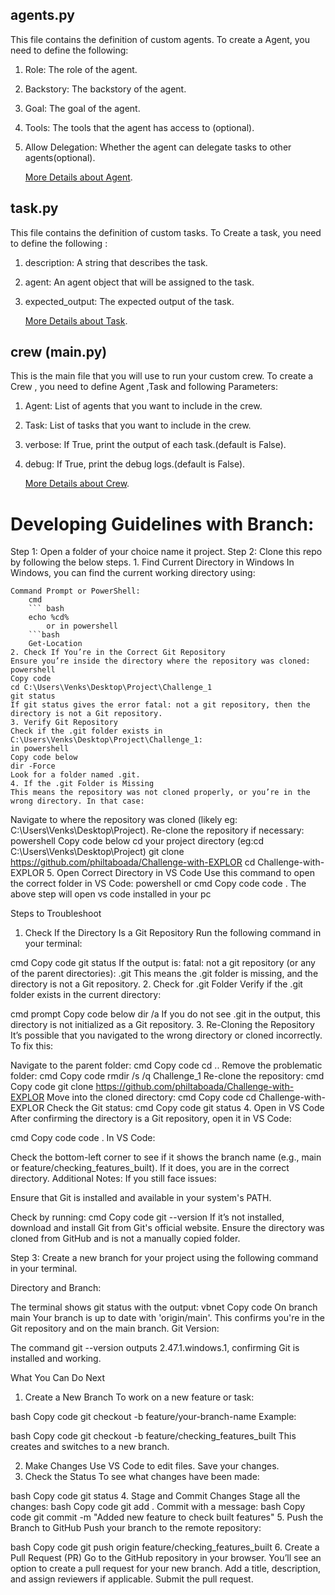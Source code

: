 ## agents.py
This file contains the definition of custom agents.
To create a Agent, you need to define the following:
1. Role: The role of the agent.
2. Backstory: The backstory of the agent.
3. Goal: The goal of the agent.
4. Tools: The tools that the agent has access to (optional).
5. Allow Delegation: Whether the agent can delegate tasks to other agents(optional).

    [More Details about Agent](https://docs.crewai.com/concepts/agents).

## task.py
This file contains the definition of custom tasks.
To Create a task, you need to define the following :
1. description: A string that describes the task.
2. agent: An agent object that will be assigned to the task.
3. expected_output: The expected output of the task.

    [More Details about Task](https://docs.crewai.com/concepts/tasks).

## crew (main.py)
This is the main file that you will use to run your custom crew.
To create a Crew , you need to define Agent ,Task and following Parameters:
1. Agent: List of agents that you want to include in the crew.
2. Task: List of tasks that you want to include in the crew.
3. verbose: If True, print the output of each task.(default is False).
4. debug: If True, print the debug logs.(default is False).

    [More Details about Crew](https://docs.crewai.com/concepts/crew).

Developing Guidelines with Branch:
=====================================
Step 1: Open a folder of your choice name it project.
Step 2: Clone this repo by following the below steps.
    1. Find Current Directory in Windows
    In Windows, you can find the current working directory using:

    Command Prompt or PowerShell:
        cmd
        ``` bash
        echo %cd%
            or in powershell
        ```bash
        Get-Location
    2. Check If You’re in the Correct Git Repository
    Ensure you’re inside the directory where the repository was cloned:
    powershell
    Copy code
    cd C:\Users\Venks\Desktop\Project\Challenge_1
    git status
    If git status gives the error fatal: not a git repository, then the directory is not a Git repository.
    3. Verify Git Repository
    Check if the .git folder exists in C:\Users\Venks\Desktop\Project\Challenge_1:
    in powershell
    Copy code below
    dir -Force
    Look for a folder named .git.
    4. If the .git Folder is Missing
    This means the repository was not cloned properly, or you’re in the wrong directory. In that case:

Navigate to where the repository was cloned (likely eg: C:\Users\Venks\Desktop\Project).
Re-clone the repository if necessary:
powershell
Copy code below
    cd your project directory
        (eg:cd C:\Users\Venks\Desktop\Project)
        git clone https://github.com/philtaboada/Challenge-with-EXPLOR
    cd Challenge-with-EXPLOR
    5. Open Correct Directory in VS Code
        Use this command to open the correct folder in VS Code:
    powershell or cmd
    Copy code
    code .
The above step will open vs code installed in your pc



Steps to Troubleshoot
1. Check If the Directory Is a Git Repository
Run the following command in your terminal:

cmd
Copy code
git status
If the output is:
fatal: not a git repository (or any of the parent directories): .git
This means the .git folder is missing, and the directory is not a Git repository.
2. Check for .git Folder
Verify if the .git folder exists in the current directory:

cmd prompt
Copy code below
dir /a
If you do not see .git in the output, this directory is not initialized as a Git repository.
3. Re-Cloning the Repository
It’s possible that you navigated to the wrong directory or cloned incorrectly. To fix this:

Navigate to the parent folder:
cmd
Copy code
cd ..
Remove the problematic folder:
cmd
Copy code
rmdir /s /q Challenge_1
Re-clone the repository:
cmd
Copy code
git clone https://github.com/philtaboada/Challenge-with-EXPLOR
Move into the cloned directory:
cmd
Copy code
cd Challenge-with-EXPLOR
Check the Git status:
cmd
Copy code
git status
4. Open in VS Code
After confirming the directory is a Git repository, open it in VS Code:

cmd
Copy code
code .
In VS Code:

Check the bottom-left corner to see if it shows the branch name (e.g., main or feature/checking_features_built).
If it does, you are in the correct directory.
Additional Notes:
If you still face issues:

Ensure that Git is installed and available in your system's PATH.

Check by running:
cmd
Copy code
git --version
If it’s not installed, download and install Git from Git's official website.
Ensure the directory was cloned from GitHub and is not a manually copied folder.

Step 3: Create a new branch for your project using the following command in your terminal.

Directory and Branch:

The terminal shows git status with the output:
vbnet
Copy code
On branch main
Your branch is up to date with 'origin/main'.
This confirms you're in the Git repository and on the main branch.
Git Version:

The command git --version outputs 2.47.1.windows.1, confirming Git is installed and working.

What You Can Do Next
1. Create a New Branch
To work on a new feature or task:

bash
Copy code
git checkout -b feature/your-branch-name
Example:

bash
Copy code
git checkout -b feature/checking_features_built
This creates and switches to a new branch.

2. Make Changes
Use VS Code to edit files.
Save your changes.
3. Check the Status
To see what changes have been made:

bash
Copy code
git status
4. Stage and Commit Changes
Stage all the changes:
bash
Copy code
git add .
Commit with a message:
bash
Copy code
git commit -m "Added new feature to check built features"
5. Push the Branch to GitHub
Push your branch to the remote repository:

bash
Copy code
git push origin feature/checking_features_built
6. Create a Pull Request (PR)
Go to the GitHub repository in your browser.
You’ll see an option to create a pull request for your new branch.
Add a title, description, and assign reviewers if applicable.
Submit the pull request.
